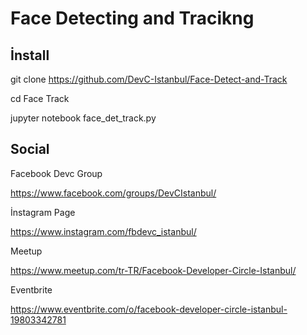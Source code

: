# Face Detecting and Tracikng


## İnstall 

git clone https://github.com/DevC-Istanbul/Face-Detect-and-Track

cd Face Track

jupyter notebook face_det_track.py

## Social 

Facebook Devc Group

https://www.facebook.com/groups/DevCIstanbul/

İnstagram Page

https://www.instagram.com/fbdevc_istanbul/

Meetup

https://www.meetup.com/tr-TR/Facebook-Developer-Circle-Istanbul/

Eventbrite

https://www.eventbrite.com/o/facebook-developer-circle-istanbul-19803342781
